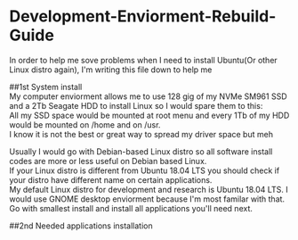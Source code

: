 # Development-Enviorment-Rebuild-Guide
In order to help me sove problems when I need to install Ubuntu(Or other Linux distro again), I'm writing this file down to help me 

##1st System install  
My computer enviorment allows me to use 128 gig of my NVMe SM961 SSD and a 2Tb Seagate HDD to install Linux so I would spare them to this:  
All my SSD space would be mounted at root menu and every 1Tb of my HDD would be mounted on /home and on /usr.   
I know it is not the best or great way to spread my driver space but meh  

Usually I would go with Debian-based Linux distro so all software install codes are more or less useful on Debian based Linux.  
If your Linux distro is different from Ubuntu 18.04 LTS you should check if your distro have different name on certain applications.  
My default Linux distro for development and research is Ubuntu 18.04 LTS. I would use GNOME desktop enviorment because I'm most familar with that.  
Go with smallest install and install all applications you'll need next.  

##2nd Needed applications installation
